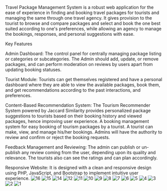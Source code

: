 Travel Package Management System is a robust web application for the ease of experience in finding and booking travel packages for tourists and managing the same through one travel agency. It gives provision to the tourist to browse and compare packages and select and book the one best suited according to one's preferences, while allowing an agency to manage the bookings, responses, and personal suggestions with ease.

Key Features

Admin Dashboard: The control panel for centrally managing package listing or categories or subcategories. The Admin should add, update, or remove packages, and can perform moderation on reviews by users apart from updating booking statuses.

Tourist Module: Tourists can get themselves registered and have a personal dashboard where they are able to view the available packages, book them, and get recommendations according to the past interactions, and preferences.

Content-Based Recommendation System: The Tourism Recommender System powered by Jaccard Similarity provides personalized package suggestions to tourists based on their booking history and viewed packages, hence improving user experience. A booking management system for easy booking of tourism packages by a tourist. A tourist can make, view, and manage his/her bookings. Admins will have the authority to review and confirm or reject the booking requests.

Feedback Management and Reviewing: The admin can publish or un-publish any review coming from the user, depending upon its quality and relevance. The tourists also can see the ratings and can plan accordingly.

Responsive Website: It is designed with a clean and responsive design using PHP, JavaScript, and Bootstrap to implement intuitive user experience.
![16](https://github.com/user-attachments/assets/7e42c2c2-e645-4800-8a2d-146c833b28f4)
![15](https://github.com/user-attachments/assets/51b07bf8-da5c-4614-84a3-e037d16dc12b)
![14](https://github.com/user-attachments/assets/618ff7d6-4288-4b30-b5f8-1892513384a2)
![12](https://github.com/user-attachments/assets/525b8107-de98-44b4-8ab2-68b76d47a451)
![11](https://github.com/user-attachments/assets/9bc35739-6d56-45dc-bb26-61474f004606)
![10](https://github.com/user-attachments/assets/6975f01c-69c8-4811-8c8c-58899cc5c675)
![9](https://github.com/user-attachments/assets/5e5a3576-959a-4568-95ff-c4643cd1495b)
![8](https://github.com/user-attachments/assets/8487737a-a699-4378-bdfb-1f7a1879b452)
![7](https://github.com/user-attachments/assets/6767126f-4592-4976-bfb8-4e9f87fb82fc)
![6](https://github.com/user-attachments/assets/4139d757-313a-4572-848e-fc790e300435)
![5](https://github.com/user-attachments/assets/6010122f-5be1-4d8a-a925-841fcb71fbbf)
![4](https://github.com/user-attachments/assets/4b1fe398-4801-4f38-98fa-4ac2a508210e)
![3](https://github.com/user-attachments/assets/9640c3d3-00ea-4d5c-a859-8a04b67d8526)
![2](https://github.com/user-attachments/assets/5efbad28-bee9-4646-9f12-4a32eb007248)
![1](https://github.com/user-attachments/assets/c0010a34-f4fb-480f-8694-bfa7d9182942)
